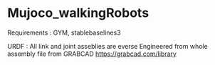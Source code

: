 # Mujoco_walkingRobots

Requirements : GYM, stablebaselines3

URDF : All link and joint asseblies are everse Engineered from whole assembly file from GRABCAD
https://grabcad.com/library
